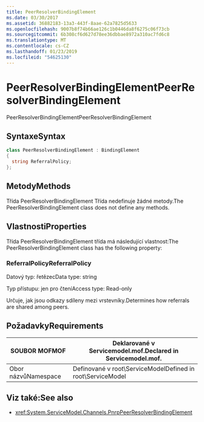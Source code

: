 ```yaml
---
title: PeerResolverBindingElement
ms.date: 03/30/2017
ms.assetid: 36882183-13a3-443f-8aae-62a7825d5633
ms.openlocfilehash: 9007b8f74b66ae126c1b0446da8f6275c06f73cb
ms.sourcegitcommit: 6b308cf6d627d78ee36dbbae8972a310ac7fd6c8
ms.translationtype: MT
ms.contentlocale: cs-CZ
ms.lasthandoff: 01/23/2019
ms.locfileid: "54625130"
---
```

# <a name="peerresolverbindingelement"></a><span data-ttu-id="2674c-102">PeerResolverBindingElement</span><span class="sxs-lookup"><span data-stu-id="2674c-102">PeerResolverBindingElement</span></span>
<span data-ttu-id="2674c-103">PeerResolverBindingElement</span><span class="sxs-lookup"><span data-stu-id="2674c-103">PeerResolverBindingElement</span></span>  
  
## <a name="syntax"></a><span data-ttu-id="2674c-104">Syntaxe</span><span class="sxs-lookup"><span data-stu-id="2674c-104">Syntax</span></span>  
  
```csharp
class PeerResolverBindingElement : BindingElement  
{  
  string ReferralPolicy;  
};  
```  
  
## <a name="methods"></a><span data-ttu-id="2674c-105">Metody</span><span class="sxs-lookup"><span data-stu-id="2674c-105">Methods</span></span>  
 <span data-ttu-id="2674c-106">Třída PeerResolverBindingElement Třída nedefinuje žádné metody.</span><span class="sxs-lookup"><span data-stu-id="2674c-106">The PeerResolverBindingElement class does not define any methods.</span></span>  
  
## <a name="properties"></a><span data-ttu-id="2674c-107">Vlastnosti</span><span class="sxs-lookup"><span data-stu-id="2674c-107">Properties</span></span>  
 <span data-ttu-id="2674c-108">Třída PeerResolverBindingElement třída má následující vlastnost:</span><span class="sxs-lookup"><span data-stu-id="2674c-108">The PeerResolverBindingElement class has the following property:</span></span>  
  
### <a name="referralpolicy"></a><span data-ttu-id="2674c-109">ReferralPolicy</span><span class="sxs-lookup"><span data-stu-id="2674c-109">ReferralPolicy</span></span>  
 <span data-ttu-id="2674c-110">Datový typ: řetězec</span><span class="sxs-lookup"><span data-stu-id="2674c-110">Data type: string</span></span>  
  
 <span data-ttu-id="2674c-111">Typ přístupu: jen pro čtení</span><span class="sxs-lookup"><span data-stu-id="2674c-111">Access type: Read-only</span></span>  
  
 <span data-ttu-id="2674c-112">Určuje, jak jsou odkazy sdíleny mezi vrstevníky.</span><span class="sxs-lookup"><span data-stu-id="2674c-112">Determines how referrals are shared among peers.</span></span>  
  
## <a name="requirements"></a><span data-ttu-id="2674c-113">Požadavky</span><span class="sxs-lookup"><span data-stu-id="2674c-113">Requirements</span></span>  
  
|<span data-ttu-id="2674c-114">SOUBOR MOF</span><span class="sxs-lookup"><span data-stu-id="2674c-114">MOF</span></span>|<span data-ttu-id="2674c-115">Deklarované v Servicemodel.mof.</span><span class="sxs-lookup"><span data-stu-id="2674c-115">Declared in Servicemodel.mof.</span></span>|  
|---------|-----------------------------------|  
|<span data-ttu-id="2674c-116">Obor názvů</span><span class="sxs-lookup"><span data-stu-id="2674c-116">Namespace</span></span>|<span data-ttu-id="2674c-117">Definované v root\ServiceModel</span><span class="sxs-lookup"><span data-stu-id="2674c-117">Defined in root\ServiceModel</span></span>|  
  
## <a name="see-also"></a><span data-ttu-id="2674c-118">Viz také:</span><span class="sxs-lookup"><span data-stu-id="2674c-118">See also</span></span>
- <xref:System.ServiceModel.Channels.PnrpPeerResolverBindingElement>

